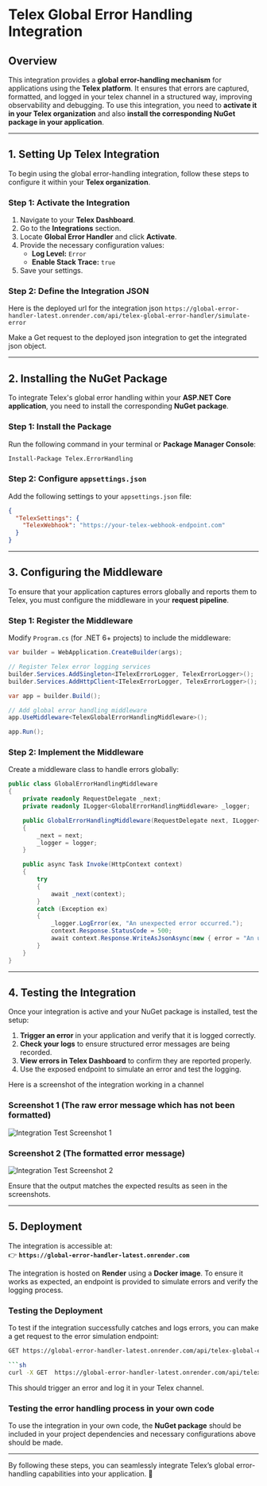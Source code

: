 ﻿# Telex Global Error Handling Integration

## Overview
This integration provides a **global error-handling mechanism** for applications using the **Telex platform**. It ensures that errors are captured, formatted, and logged in your telex channel in a structured way, improving observability and debugging. To use this integration, you need to **activate it in your Telex organization** and also **install the corresponding NuGet package in your application**.

---

## 1. Setting Up Telex Integration

To begin using the global error-handling integration, follow these steps to configure it within your **Telex organization**.

### **Step 1: Activate the Integration**
1. Navigate to your **Telex Dashboard**.
2. Go to the **Integrations** section.
3. Locate **Global Error Handler** and click **Activate**.
4. Provide the necessary configuration values:
   - **Log Level:** `Error`
   - **Enable Stack Trace:** `true`
5. Save your settings.

### **Step 2: Define the Integration JSON**
Here is the deployed url for the integration json `https://global-error-handler-latest.onrender.com/api/telex-global-error-handler/simulate-error`

Make a Get request to the deployed json integration to get the integrated json object.

---

## 2. Installing the NuGet Package

To integrate Telex's global error handling within your **ASP.NET Core application**, you need to install the corresponding **NuGet package**.

### **Step 1: Install the Package**
Run the following command in your terminal or **Package Manager Console**:

```sh
Install-Package Telex.ErrorHandling
```

### **Step 2: Configure `appsettings.json`**
Add the following settings to your `appsettings.json` file:

```json
{
  "TelexSettings": {
    "TelexWebhook": "https://your-telex-webhook-endpoint.com"
  }
}
```

---

## 3. Configuring the Middleware
To ensure that your application captures errors globally and reports them to Telex, you must configure the middleware in your **request pipeline**.

### **Step 1: Register the Middleware**
Modify `Program.cs` (for .NET 6+ projects) to include the middleware:

```csharp
var builder = WebApplication.CreateBuilder(args);

// Register Telex error logging services
builder.Services.AddSingleton<ITelexErrorLogger, TelexErrorLogger>();
builder.Services.AddHttpClient<ITelexErrorLogger, TelexErrorLogger>();

var app = builder.Build();

// Add global error handling middleware
app.UseMiddleware<TelexGlobalErrorHandlingMiddleware>();

app.Run();
```

### **Step 2: Implement the Middleware**
Create a middleware class to handle errors globally:

```csharp
public class GlobalErrorHandlingMiddleware
{
    private readonly RequestDelegate _next;
    private readonly ILogger<GlobalErrorHandlingMiddleware> _logger;

    public GlobalErrorHandlingMiddleware(RequestDelegate next, ILogger<GlobalErrorHandlingMiddleware> logger)
    {
        _next = next;
        _logger = logger;
    }

    public async Task Invoke(HttpContext context)
    {
        try
        {
            await _next(context);
        }
        catch (Exception ex)
        {
            _logger.LogError(ex, "An unexpected error occurred.");
            context.Response.StatusCode = 500;
            await context.Response.WriteAsJsonAsync(new { error = "An unexpected error occurred" });
        }
    }
}
```

---

## 4. Testing the Integration
Once your integration is active and your NuGet package is installed, test the setup:

1. **Trigger an error** in your application and verify that it is logged correctly.
2. **Check your logs** to ensure structured error messages are being recorded.
3. **View errors in Telex Dashboard** to confirm they are reported properly.
4. Use the exposed endpoint to simulate an error and test the logging.

Here is a screenshot of the integration working in a channel

### Screenshot 1 (The raw error message which has not been formatted)
![Integration Test Screenshot 1](https://res.cloudinary.com/dlu45noef/image/upload/v1740324613/Screenshot_2025-02-22_164649_pyeekg.png)

### Screenshot 2 (The formatted error message)
![Integration Test Screenshot 2](https://res.cloudinary.com/dlu45noef/image/upload/v1740324612/Screenshot_2025-02-22_164750_aq0kte.png)

Ensure that the output matches the expected results as seen in the screenshots.

---

## **5. Deployment**  
The integration is accessible at:  
👉 **`https://global-error-handler-latest.onrender.com`**  

The integration is hosted on **Render** using a **Docker image**. To ensure it works as expected, an endpoint is provided to simulate errors and verify the logging process.  

### **Testing the Deployment**  
To test if the integration successfully catches and logs errors, you can make a get request to the error simulation endpoint:  
```sh
GET https://global-error-handler-latest.onrender.com/api/telex-global-error-handler/simulate-error

```sh
curl -X GET  https://global-error-handler-latest.onrender.com/api/telex-global-error-handler/simulate-error
```
This should trigger an error and log it in your Telex channel.

### **Testing the error handling process in your own code**  
To use the integration in your own code, the **NuGet package** should be included in your project dependencies and necessary configurations above should be made.

---

By following these steps, you can seamlessly integrate Telex’s global error-handling capabilities into your application. 🚀

